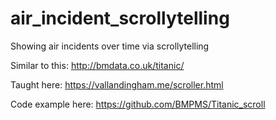 # air_incident_scrollytelling
Showing air incidents over time via scrollytelling

Similar to this: http://bmdata.co.uk/titanic/

Taught here: https://vallandingham.me/scroller.html

Code example here: https://github.com/BMPMS/Titanic_scroll
